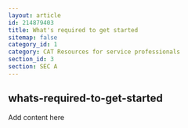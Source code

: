 ```yaml
---
layout: article
id: 214879403
title: What's required to get started
sitemap: false
category_id: 1
category: CAT Resources for service professionals
section_id: 3
section: SEC A
---
```


## whats-required-to-get-started

Add content here
